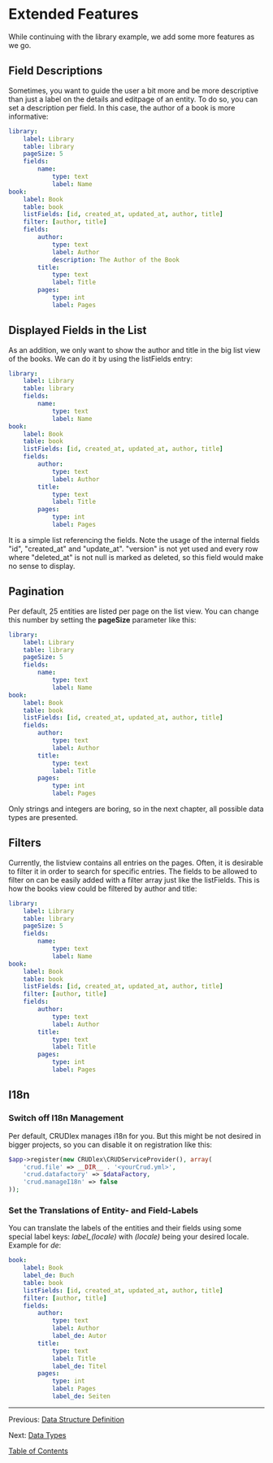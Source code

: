 Extended Features
=================

While continuing with the library example, we add some more features as we go.

## Field Descriptions

Sometimes, you want to guide the user a bit more and be more descriptive than
just a label on the details and editpage of an entity. To do so, you can set a
description per field. In this case, the author of a book is more informative:

```yml
library:
    label: Library
    table: library
    pageSize: 5
    fields:
        name:
            type: text
            label: Name
book:
    label: Book
    table: book
    listFields: [id, created_at, updated_at, author, title]
    filter: [author, title]
    fields:
        author:
            type: text
            label: Author
            description: The Author of the Book
        title:
            type: text
            label: Title
        pages:
            type: int
            label: Pages
```

## Displayed Fields in the List

As an addition, we only want to show the author and title in the big list
view of the books. We can do it by using the listFields entry:

```yml
library:
    label: Library
    table: library
    fields:
        name:
            type: text
            label: Name
book:
    label: Book
    table: book
    listFields: [id, created_at, updated_at, author, title]
    fields:
        author:
            type: text
            label: Author
        title:
            type: text
            label: Title
        pages:
            type: int
            label: Pages
```

It is a simple list referencing the fields. Note the usage of the internal
fields "id", "created_at" and "update_at". "version" is not yet used and
every row where "deleted_at" is not null is marked as deleted, so this field
would make no sense to display.

## Pagination

Per default, 25 entities are listed per page on the list view. You can change
this number by setting the __pageSize__ parameter like this:

```yml
library:
    label: Library
    table: library
    pageSize: 5
    fields:
        name:
            type: text
            label: Name
book:
    label: Book
    table: book
    listFields: [id, created_at, updated_at, author, title]
    fields:
        author:
            type: text
            label: Author
        title:
            type: text
            label: Title
        pages:
            type: int
            label: Pages
```

Only strings and integers are boring, so in the next chapter, all possible
data types are presented.

## Filters

Currently, the listview contains all entries on the pages. Often, it is desirable to filter it in order to search for specific entries. The fields to be allowed to filter on can be easily added with a filter array just like the listFields. This is how the books view could be filtered by author and title:

```yml
library:
    label: Library
    table: library
    pageSize: 5
    fields:
        name:
            type: text
            label: Name
book:
    label: Book
    table: book
    listFields: [id, created_at, updated_at, author, title]
    filter: [author, title]
    fields:
        author:
            type: text
            label: Author
        title:
            type: text
            label: Title
        pages:
            type: int
            label: Pages
```

## I18n

### Switch off I18n Management

Per default, CRUDlex manages i18n for you. But this might be not desired in
bigger projects, so you can disable it on registration like this:

```php
$app->register(new CRUDlex\CRUDServiceProvider(), array(
    'crud.file' => __DIR__ . '<yourCrud.yml>',
    'crud.datafactory' => $dataFactory,
    'crud.manageI18n' => false
));
```

### Set the Translations of Entity- and Field-Labels

You can translate the labels of the entities and their fields using some special
label keys: *label_(locale)* with *(locale)* being your desired locale. Example
for *de*:

```yml
book:
    label: Book
    label_de: Buch
    table: book
    listFields: [id, created_at, updated_at, author, title]
    filter: [author, title]
    fields:
        author:
            type: text
            label: Author
            label_de: Autor
        title:
            type: text
            label: Title
            label_de: Titel
        pages:
            type: int
            label: Pages
            label_de: Seiten
```


---

Previous: [Data Structure Definition](3_datastructures.md)

Next: [Data Types](5_datatypes.md)

[Table of Contents](0_manual.md)
